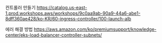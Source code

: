 컨트롤러 만들기
https://catalog.us-east-1.prod.workshops.aws/workshops/9c0aa9ab-90a9-44a6-abe1-8dff360ae428/ko-KR/60-ingress-controller/100-launch-alb

에러 해결 방법
https://aws.amazon.com/ko/premiumsupport/knowledge-center/eks-load-balancer-controller-subnets/
